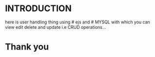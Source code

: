 # INTRODUCTION 
here is user handling thing using # ejs and # MYSQL with which you can view edit delete and update i.e CRUD operations...
# Thank you 
